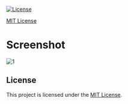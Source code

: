 [![License](https://img.shields.io/badge/license-MIT-blue.svg)](LICENSE)

[MIT License](LICENSE)

# Screenshot

![1](https://www.producerspot.com/wp-content/uploads/2022/07/FL-Studio-21-New-Features.jpg)

## License

This project is licensed under the [MIT License](LICENSE).


